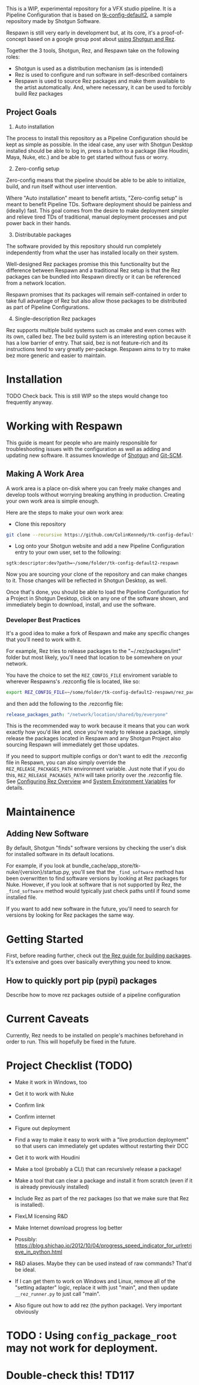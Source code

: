 This is a WIP, experimental repository for a VFX studio pipeline. It is
a Pipeline Configuration that is based on
[tk-config-default2](https://github.com/shotgunsoftware/tk-config-default2), a
sample repository made by Shotgun Software.

Respawn is still very early in development but, at its core, it's a
proof-of-concept based on a google group post about
[using Shotgun and Rez](https://groups.google.com/forum/#!topic/rez-config/U1wFOH_DHiM).

Together the 3 tools, Shotgun, Rez, and Respawn take on the following roles:
- Shotgun is used as a distribution mechanism (as is intended)
- Rez is used to configure and run software in self-described containers
- Respawn is used to source Rez packages and make them available to the artist
  automatically. And, where necessary, it can be used to forcibly build Rez packages


## Project Goals
1. Auto installation

The process to install this repository as a Pipeline Configuration should be
kept as simple as possible. In the ideal case, any user with Shotgun Desktop
installed should be able to log in, press a button to a package (like Houdini,
Maya, Nuke, etc.) and be able to get started without fuss or worry.

2. Zero-config setup

Zero-config means that the pipeline should be able to be able
to initialize, build, and run itself without user intervention.

Where "Auto installation" meant to benefit artists, "Zero-config setup" is
meant to benefit Pipeline TDs. Software deployment should be painless and
(ideally) fast. This goal comes from the desire to make deployment simpler
and relieve tired TDs of traditional, manual deployment processes and put power
back in their hands.

3. Distributable packages

The software provided by this repository should run completely independently
from what the user has installed locally on their system.

Well-designed Rez packages promise this this functionality but the difference
between Respawn and a traditional Rez setup is that the Rez packages can be
bundled into Respawn directly or it can be referenced from a network location.

Respawn promises that its packages will remain self-contained in order
to take full advantage of Rez but also allow those packages to be distributed
as part of Pipeline Configurations.

4. Single-description Rez packages

Rez supports multiple build systems such as cmake and even comes with its own,
called bez. The bez build system is an interesting option because it has a low
barrier of entry. That said, bez is not feature-rich and its instructions tend
to vary greatly per-package. Respawn aims to try to make bez more generic
and easier to maintain.


# Installation
TODO Check back. This is still WIP so the steps would change too frequently anyway.


# Working with Respawn
This guide is meant for people who are mainly responsible for troubleshooting
issues with the configuration as well as adding and updating new software. It
assumes knowledge of [Shotgun](https://www.shotgunsoftware.com/) and
[Git-SCM](https://git-scm.com/).


## Making A Work Area
A work area is a place on-disk where you can freely make changes and develop
tools without worrying breaking anything in production. Creating your own work
area is simple enough.

Here are the steps to make your own work area:

- Clone this repository

```bash
git clone --recursive https://github.com/ColinKennedy/tk-config-default2-respawn.git ~/some/folder/tk-config-default2-respawn
```

- Log onto your Shotgun website and add a new Pipeline Configuration entry to
  your own user, set to the following:

```
sgtk:descriptor:dev?path=~/some/folder/tk-config-default2-respawn
```

Now you are sourcing your clone of the repository and can make changes to it.
Those changes will be reflected in Shotgun Desktop, as well.

Once that's done, you should be able to load the Pipeline Configuration for
a Project in Shotgun Desktop, click on any one of the software shown,
and immediately begin to download, install, and use the software.


### Developer Best Practices
It's a good idea to make a fork of Respawn and make any specific changes that
you'll need to work with it.

For example, Rez tries to release packages to the "~/.rez/packages/int" folder
but most likely, you'll need that location to be somewhere on your network.

You have the choice to set the `REZ_CONFIG_FILE` enviroment variable to
wherever Respawns's .rezconfig file is located, like so:

```bash
export REZ_CONFIG_FILE=~/some/folder/tk-config-default2-respawn/rez_packages/.rezconfig
```

and then add the following to the .rezconfig file:

```yaml
release_packages_path: "/network/location/shared/by/everyone"
```

This is the recommended way to work because it means that you can work exactly
how you'd like and, once you're ready to release a package, simply release the
packages located in Respawn and any Shotgun Project also sourcing Respawn will
immediately get those updates.

If you need to support multiple configs or don't want to edit the .rezconfig
file in Respawn, you can also simply override the `REZ_RELEASE_PACKAGES_PATH`
environment variable. Just note that if you do this, `REZ_RELEASE_PACKAGES_PATH`
will take priority over the .rezconfig file. See
[Configuring Rez Overview](https://github.com/nerdvegas/rez/wiki/Configuring-Rez#overview)
and [System Environment Variables](https://github.com/nerdvegas/rez/wiki/Environment-Variables#system-environment-variables) for details.


# Maintainence
## Adding New Software
By default, Shotgun "finds" software versions by checking the user's disk for
installed software in its default locations.

For example, if you look at bundle_cache/app_store/tk-nuke/{version}/startup.py,
you'll see that the `_find_software` method has been overwritten to find
software versions by looking at Rez packages for Nuke. However, if you look at
software that is not supported by Rez, the `_find_software` method would
typically just check paths until if found some installed file.

If you want to add new software in the future, you'll need to search for
versions by looking for Rez packages the same way.


# Getting Started
First, before reading further, check out
[the Rez guide for building packages](https://github.com/nerdvegas/rez/wiki/Building-Packages).
It's extensive and goes over basically everything you need to know.


## How to quickly port pip (pypi) packages
Describe how to move rez packages outside of a pipeline configuration


# Current Caveats
Currently, Rez needs to be installed on people's machines beforehand in order to run.
This will hopefully be fixed in the future.


# Project Checklist (TODO)
- Make it work in Windows, too
- Get it to work with Nuke
 - Confirm link
 - Confirm internet
- Figure out deployment
- Find a way to make it easy to work with a "live production deployment" so
  that users can immediately get updates without restarting their DCC
- Get it to work with Houdini
- Make a tool (probably a CLI) that can recursively release a package!
- Make a tool that can clear a package and install it from scratch (even if it
  is already previously installed)
- Include Rez as part of the rez packages (so that we make sure that Rez is installed).
- FlexLM licensing R&D

- Make Internet download progress log better
 - Possibly: https://blog.shichao.io/2012/10/04/progress_speed_indicator_for_urlretrieve_in_python.html

- R&D aliases. Maybe they can be used instead of raw commands? That'd be ideal.
 - If I can get them to work on Windows and Linux, remove all of the "setting adapter"
   logic, replace it with just "main", and then update `__rez_runner.py` to just
   call "main".
- Also figure out how to add rez (the python package). Very important obviously


# TODO : Using `config_package_root` may not work for deployment.
#        Double-check this! TD117
#
